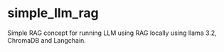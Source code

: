 # simple_llm_rag
Simple RAG concept for running LLM using RAG locally using llama 3.2, ChromaDB and Langchain.
